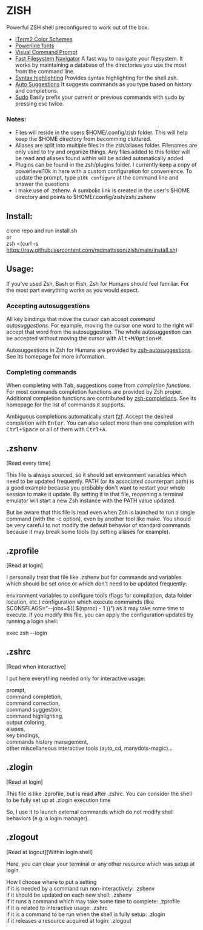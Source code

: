 # ZISH

Powerful ZSH shell preconfigured to work out of the box.

- [iTerm2 Color Schemes](https://github.com/mbadolato/iTerm2-Color-Schemes.git) 
- [Powerline fonts](https://github.com/powerline/fonts.git)
- [Visual Command Prompt](https://github.com/romkatv/powerlevel10k.git)
- [Fast Filesystem Navigator](https://github.com/wting/autojump.git) A fast way to navigate your filesystem. It works by maintaining a database of the directories you use the most from the command line.
- [Syntax highlighting](https://github.com/zsh-users/zsh-syntax-highlighting) Provides syntax highlighting for the shell zsh.
- [Auto Suggestions](https://github.com/zsh-users/zsh-autosuggestions) It suggests commands as you type based on history and completions.
- [Sudo](https://github.com/ohmyzsh/ohmyzsh/blob/master/plugins/sudo/sudo.plugin.zsh) Easily prefix your current or previous commands with sudo by pressing esc twice.
  
  
### Notes: 
- Files will reside in the users $HOME/.config/zish folder.  This will help keep the $HOME directory from becomming cluttered.   
- Aliases are split into multiple files in the zsh/aliases folder.  Filenames are only used to try and organize things.   Any files added to this folder will be read and aliases found within will be added automatically added.
- Plugins can be found in the zsh/plugins folder.  I currently keep a copy of powerlevel10k in here with a custom configuration for convenience.  To update the prompt, type ```p10k configure``` at the command line and answer the questions 
- I make use of .zshenv.  A sumbolic link is created in the user's $HOME directory and points to $HOME/.config/zish/zsh/.zshenv

  
## Install:
clone repo and run install.sh   
or   
zsh <(curl -s https://raw.githubusercontent.com/mdmattsson/zish/main/install.sh)    


## Usage:

If you've used Zsh, Bash or Fish, Zsh for Humans should feel familiar. For the most part everything
works as you would expect.

### Accepting autosuggestions

All key bindings that move the cursor can accept *command autosuggestions*. For example, moving the
cursor one word to the right will accept that word from the autosuggestion. The whole autosuggestion
can be accepted without moving the cursor with <kbd>Alt+M</kbd>/<kbd>Option+M</kbd>.

Autosuggestions in Zsh for Humans are provided by [zsh-autosuggestions](
  https://github.com/zsh-users/zsh-autosuggestions). See its homepage for more information.

### Completing commands

When completing with <kbd>Tab</kbd>, suggestions come from *completion functions*. For most
commands completion functions are provided by Zsh proper. Additional completion functions are
contributed by [zsh-completions](https://github.com/zsh-users/zsh-completions). See its homepage
for the list of commands it supports.

Ambiguous completions automatically start [fzf](https://github.com/junegunn/fzf). Accept the desired
completion with <kbd>Enter</kbd>. You can also select more than one completion with
<kbd>Ctrl+Space</kbd> or all of them with <kbd>Ctrl+A</kbd>.



## .zshenv
[Read every time]

This file is always sourced, so it should set environment variables which need to be updated frequently. PATH (or its associated counterpart path) is a good example because you probably don't want to restart your whole session to make it update. By setting it in that file, reopening a terminal emulator will start a new Zsh instance with the PATH value updated.

But be aware that this file is read even when Zsh is launched to run a single command (with the -c option), even by another tool like make. You should be very careful to not modify the default behavior of standard commands because it may break some tools (by setting aliases for example).

## .zprofile
[Read at login]

I personally treat that file like .zshenv but for commands and variables which should be set once or which don't need to be updated frequently:

environment variables to configure tools (flags for compilation, data folder location, etc.)
configuration which execute commands (like SCONSFLAGS="--jobs=$(( $(nproc) - 1 ))") as it may take some time to execute.
If you modify this file, you can apply the configuration updates by running a login shell:

exec zsh --login

## .zshrc
[Read when interactive]

I put here everything needed only for interactive usage:

prompt,  
command completion,  
command correction,  
command suggestion,  
command highlighting,  
output coloring,  
aliases,  
key bindings,  
commands history management,  
other miscellaneous interactive tools (auto_cd, manydots-magic)...  

## .zlogin
[Read at login]

This file is like .zprofile, but is read after .zshrc. You can consider the shell to be fully set up at .zlogin execution time

So, I use it to launch external commands which do not modify shell behaviors (e.g. a login manager).  

## .zlogout
[Read at logout][Within login shell]  

Here, you can clear your terminal or any other resource which was setup at login.  
  
How I choose where to put a setting  
if it is needed by a command run non-interactively: .zshenv  
if it should be updated on each new shell: .zshenv  
if it runs a command which may take some time to complete: .zprofile  
if it is related to interactive usage: .zshrc  
if it is a command to be run when the shell is fully setup: .zlogin  
if it releases a resource acquired at login: .zlogout  

